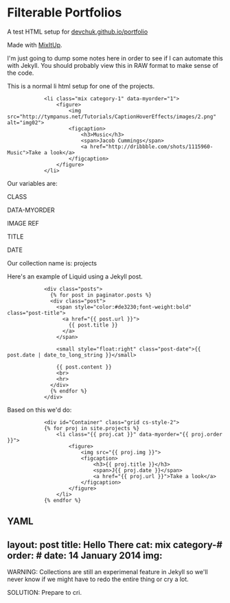 Filterable Portfolios
======================

A test HTML setup for [devchuk.github.io/portfolio](http://devchuk.github.io/portfolio)

Made with [MixItUp](https://mixitup.kunkalabs.com/).

I'm just going to dump some notes here in order to see if I can automate this with Jekyll.
You should probably view this in RAW format to make sense of the code.

This is a normal li html setup for one of the projects.

                <li class="mix category-1" data-myorder="1">                    
                    <figure>
                        <img src="http://tympanus.net/Tutorials/CaptionHoverEffects/images/2.png" alt="img02">
                        <figcaption>
                            <h3>Music</h3>
                            <span>Jacob Cummings</span>
                            <a href="http://dribbble.com/shots/1115960-Music">Take a look</a>
                        </figcaption>
                    </figure>
                </li>

Our variables are:

CLASS

DATA-MYORDER

IMAGE REF

TITLE

DATE

Our collection name is: projects

Here's an example of Liquid using a Jekyll post.

				<div class="posts">
				  {% for post in paginator.posts %}
				  <div class="post">
				    <span style="color:#de3230;font-weight:bold" class="post-title">
				      <a href="{{ post.url }}">
				        {{ post.title }}
				      </a>
				    </span>

				    <small style="float:right" class="post-date">{{ post.date | date_to_long_string }}</small>

				    {{ post.content }}
				    <br>
				    <hr>
				  </div>
				  {% endfor %}
				</div>

Based on this we'd do:

	            <div id="Container" class="grid cs-style-2">
	            {% for proj in site.projects %}
	            	<li class="{{ proj.cat }}" data-myorder="{{ proj.order }}">                    
                    	<figure>
                        	<img src="{{ proj.img }}">
                        	<figcaption>
                            	<h3>{{ proj.title }}</h3>
                            	<span>J{{ proj.date }}</span>
                            	<a href="{{ proj.url }}">Take a look</a>
        	                </figcaption>
            	        </figure>
                	</li>
				{% endfor %}                	


YAML
---
layout: post
title: Hello There
cat: mix category-#
order: #
date: 14 January 2014
img: <IMGREF LINK>
---




WARNING: Collections are still an experimenal feature in Jekyll so we'll never know if we might have to redo the entire thing or cry a lot.

SOLUTION: Prepare to cri.

